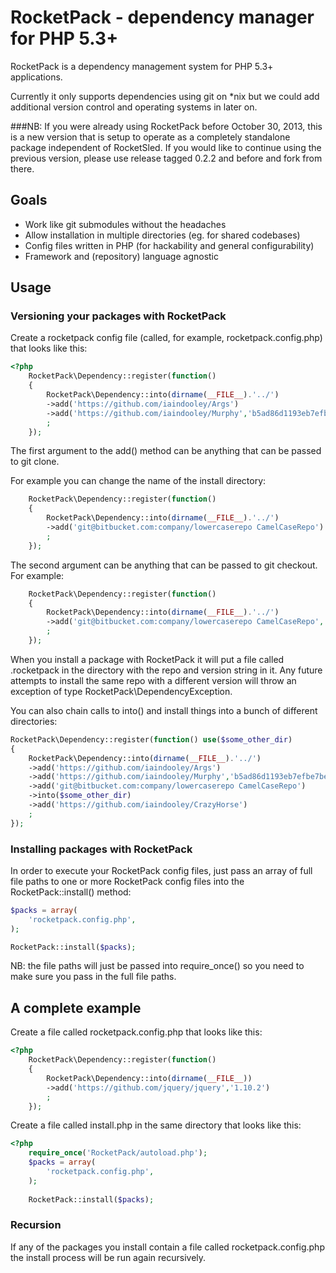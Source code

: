 # RocketPack - dependency manager for PHP 5.3+

RocketPack is a dependency management system for PHP 5.3+ applications.

Currently it only supports dependencies using git on *nix but we could add
additional version control and operating systems in later on.

###NB: If you were already using RocketPack before October 30, 2013, this is a new version that is setup to operate as a completely standalone package independent of RocketSled. If you would like to continue using the previous version, please use release tagged 0.2.2 and before and fork from there.

## Goals

 * Work like git submodules without the headaches
 * Allow installation in multiple directories (eg. for shared codebases)
 * Config files written in PHP (for hackability and general configurability)
 * Framework and (repository) language agnostic

## Usage

### Versioning your packages with RocketPack

Create a rocketpack config file (called, for example, rocketpack.config.php) that looks like this:

```php
<?php
    RocketPack\Dependency::register(function()
    {
        RocketPack\Dependency::into(dirname(__FILE__).'../')
        ->add('https://github.com/iaindooley/Args')
        ->add('https://github.com/iaindooley/Murphy','b5ad86d1193eb7efbe7be3ba26ff5b4e5a0476d4')
        ;
    });
```

The first argument to the add() method can be anything that can be passed to git clone.

For example you can change the name of the install directory:

```php
    RocketPack\Dependency::register(function()
    {
        RocketPack\Dependency::into(dirname(__FILE__).'../')
        ->add('git@bitbucket.com:company/lowercaserepo CamelCaseRepo')
        ;
    });
```

The second argument can be anything that can be passed to git checkout. For example:

```php
    RocketPack\Dependency::register(function()
    {
        RocketPack\Dependency::into(dirname(__FILE__).'../')
        ->add('git@bitbucket.com:company/lowercaserepo CamelCaseRepo','-b some-branch origin/some-branch')
        ;
    });
```

When you install a package with RocketPack it will put a file called .rocketpack in the directory
with the repo and version string in it. Any future attempts to install the same repo with a 
different version will throw an exception of type RocketPack\DependencyException.

You can also chain calls to into() and install things into a bunch of different directories:


```php
RocketPack\Dependency::register(function() use($some_other_dir)
{
    RocketPack\Dependency::into(dirname(__FILE__).'../')
    ->add('https://github.com/iaindooley/Args')
    ->add('https://github.com/iaindooley/Murphy','b5ad86d1193eb7efbe7be3ba26ff5b4e5a0476d4')
    ->add('git@bitbucket.com:company/lowercaserepo CamelCaseRepo')
    ->into($some_other_dir)
    ->add('https://github.com/iaindooley/CrazyHorse')
    ;
});
```

### Installing packages with RocketPack

In order to execute your RocketPack config files, just pass an array of full file paths
to one or more RocketPack config files into the RocketPack::install() method:

```php
$packs = array(
    'rocketpack.config.php',
);

RocketPack::install($packs);
```

NB: the file paths will just be passed into require_once() so you need to make sure
you pass in the full file paths.

## A complete example

Create a file called rocketpack.config.php that looks like this:

```php
<?php
    RocketPack\Dependency::register(function()
    {
        RocketPack\Dependency::into(dirname(__FILE__))
        ->add('https://github.com/jquery/jquery','1.10.2')
        ;
    });
```
Create a file called install.php in the same directory that looks like this:

```php
<?php
    require_once('RocketPack/autoload.php');
    $packs = array(
        'rocketpack.config.php',
    );
    
    RocketPack::install($packs);
```

### Recursion

If any of the packages you install contain a file called rocketpack.config.php the install
process will be run again recursively.
